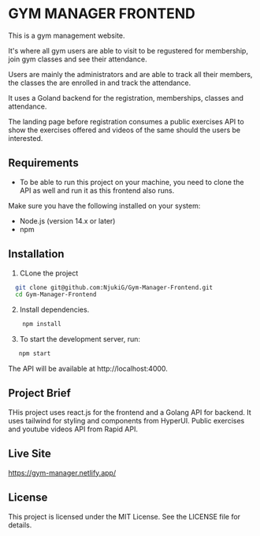 # GYM MANAGER FRONTEND

This is a gym management website.

It's where all gym users are able to visit to be regustered for membership, join gym classes and see their attendance.

Users are mainly the administrators and are able to track all their members, the classes the are enrolled in and track the attendance.

It uses a Goland backend for the registration, memberships, classes and attendance.

The landing page before registration consumes a public exercises API to show the exercises offered and videos of the same should the users be interested.

## Requirements

- To be able to run this project on your machine, you need to clone the API as well and run it as this frontend also runs.

Make sure you have the following installed on your system:

- Node.js (version 14.x or later)
- npm

## Installation

1. CLone the project

```sh
  git clone git@github.com:NjukiG/Gym-Manager-Frontend.git
  cd Gym-Manager-Frontend
```

2. Install dependencies.

```sh
    npm install
```

3. To start the development server, run:

```sh
   npm start
```

The API will be available at http://localhost:4000.

## Project Brief

THis project uses react.js for the frontend and a Golang API for backend.
It uses tailwind for styling and components from HyperUI.
Public exercises and youtube videos API from Rapid API.

## Live Site

https://gym-manager.netlify.app/

## License

This project is licensed under the MIT License. See the LICENSE file for details.
